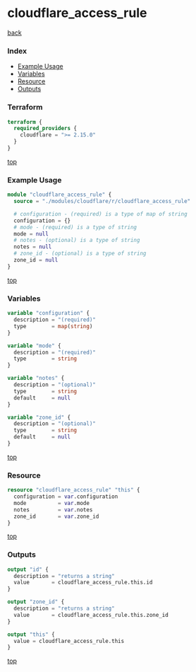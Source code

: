 # cloudflare_access_rule

[back](../cloudflare.md)

### Index

- [Example Usage](#example-usage)
- [Variables](#variables)
- [Resource](#resource)
- [Outputs](#outputs)

### Terraform

```terraform
terraform {
  required_providers {
    cloudflare = ">= 2.15.0"
  }
}
```

[top](#index)

### Example Usage

```terraform
module "cloudflare_access_rule" {
  source = "./modules/cloudflare/r/cloudflare_access_rule"

  # configuration - (required) is a type of map of string
  configuration = {}
  # mode - (required) is a type of string
  mode = null
  # notes - (optional) is a type of string
  notes = null
  # zone_id - (optional) is a type of string
  zone_id = null
}
```

[top](#index)

### Variables

```terraform
variable "configuration" {
  description = "(required)"
  type        = map(string)
}

variable "mode" {
  description = "(required)"
  type        = string
}

variable "notes" {
  description = "(optional)"
  type        = string
  default     = null
}

variable "zone_id" {
  description = "(optional)"
  type        = string
  default     = null
}
```

[top](#index)

### Resource

```terraform
resource "cloudflare_access_rule" "this" {
  configuration = var.configuration
  mode          = var.mode
  notes         = var.notes
  zone_id       = var.zone_id
}
```

[top](#index)

### Outputs

```terraform
output "id" {
  description = "returns a string"
  value       = cloudflare_access_rule.this.id
}

output "zone_id" {
  description = "returns a string"
  value       = cloudflare_access_rule.this.zone_id
}

output "this" {
  value = cloudflare_access_rule.this
}
```

[top](#index)